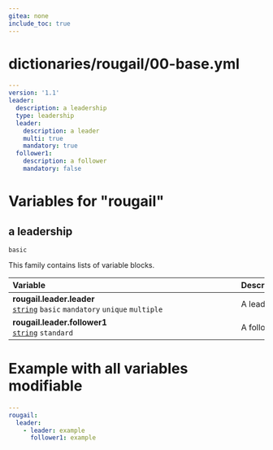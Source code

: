 ```yaml
---
gitea: none
include_toc: true
---
```

# dictionaries/rougail/00-base.yml

```yaml
---
version: '1.1'
leader:
  description: a leadership
  type: leadership
  leader:
    description: a leader
    multi: true
    mandatory: true
  follower1:
    description: a follower
    mandatory: false
```
# Variables for "rougail"

## a leadership

`basic`


This family contains lists of variable blocks.

| Variable&nbsp;&nbsp;&nbsp;&nbsp;&nbsp;&nbsp;&nbsp;&nbsp;&nbsp;&nbsp;&nbsp;&nbsp;&nbsp;&nbsp;&nbsp;&nbsp;&nbsp;&nbsp;&nbsp;&nbsp;&nbsp;&nbsp;&nbsp;&nbsp;&nbsp;&nbsp;&nbsp;&nbsp;&nbsp;&nbsp;&nbsp;&nbsp;&nbsp;&nbsp;&nbsp;&nbsp;&nbsp;&nbsp;&nbsp;&nbsp;&nbsp;&nbsp;&nbsp;&nbsp;&nbsp;&nbsp;&nbsp;&nbsp;&nbsp;&nbsp;&nbsp;&nbsp;&nbsp;&nbsp;&nbsp;&nbsp;&nbsp;&nbsp;&nbsp;&nbsp;&nbsp;&nbsp;&nbsp;&nbsp;&nbsp;&nbsp;&nbsp;&nbsp;&nbsp;&nbsp;&nbsp;&nbsp;&nbsp;&nbsp;&nbsp;&nbsp;&nbsp;&nbsp;&nbsp;&nbsp;&nbsp;&nbsp;&nbsp;&nbsp;&nbsp;&nbsp;   | Description&nbsp;&nbsp;&nbsp;&nbsp;&nbsp;&nbsp;&nbsp;&nbsp;&nbsp;&nbsp;&nbsp;&nbsp;&nbsp;&nbsp;&nbsp;&nbsp;&nbsp;&nbsp;&nbsp;&nbsp;&nbsp;&nbsp;&nbsp;&nbsp;&nbsp;&nbsp;&nbsp;&nbsp;&nbsp;&nbsp;&nbsp;&nbsp;&nbsp;&nbsp;&nbsp;&nbsp;&nbsp;&nbsp;&nbsp;&nbsp;&nbsp;&nbsp;&nbsp;&nbsp;&nbsp;&nbsp;&nbsp;&nbsp;&nbsp;&nbsp;&nbsp;&nbsp;&nbsp;&nbsp;&nbsp;&nbsp;&nbsp;&nbsp;&nbsp;&nbsp;&nbsp;&nbsp;&nbsp;&nbsp;&nbsp;&nbsp;&nbsp;&nbsp;&nbsp;&nbsp;&nbsp;&nbsp;&nbsp;&nbsp;&nbsp;&nbsp;&nbsp;&nbsp;&nbsp;&nbsp;&nbsp;&nbsp;&nbsp;   |
|------------------------------------------------------------------------------------------------------------------------------------------------------------------------------------------------------------------------------------------------------------------------------------------------------------------------------------------------------------------------------------------------------------------------------------------------------------------------------------------------------------------------------------------------|---------------------------------------------------------------------------------------------------------------------------------------------------------------------------------------------------------------------------------------------------------------------------------------------------------------------------------------------------------------------------------------------------------------------------------------------------------------------------------------------------------------------------------|
| **rougail.leader.leader**<br/>[`string`](https://rougail.readthedocs.io/en/latest/variable.html#variables-types) `basic` `mandatory` `unique` `multiple`                                                                                                                                                                                                                                                                                                                                                                                       | A leader.                                                                                                                                                                                                                                                                                                                                                                                                                                                                                                                       |
| **rougail.leader.follower1**<br/>[`string`](https://rougail.readthedocs.io/en/latest/variable.html#variables-types) `standard`                                                                                                                                                                                                                                                                                                                                                                                                                 | A follower.                                                                                                                                                                                                                                                                                                                                                                                                                                                                                                                     |


# Example with all variables modifiable

```yaml
---
rougail:
  leader:
    - leader: example
      follower1: example
```
